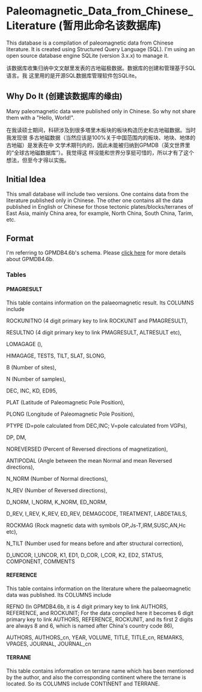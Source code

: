 # Paleomagnetic_Data_from_Chinese_Literature (暂用此命名该数据库)
This database is a compilation of paleomagnetic data from Chinese literature.
It is created using Structured Query Language (SQL). I'm using an open source
database engine SQLite (version 3.x.x) to manage it.

该数据库收集归纳中文文献里发表的古地磁极数据。数据库的创建和管理基于SQL语言。我
这里用的是开源SQL数据库管理软件包SQLite。

## Why Do It (创建该数据库的缘由)
Many paleomagnetic data were published only in Chinese. So why not share them
with a "Hello, World!".

在我读硕士期间，科研涉及到很多塔里木板块的板块构造历史和古地磁数据。当时我发现很
多古地磁数据（当然应该是100%关于中国范围内的板块、地块、地体的古地磁）是发表在中
文学术期刊内的，因此未能被归纳到GPMDB（英文世界里的“全球古地磁数据库”）。我觉得这
样没能和世界分享挺可惜的，所以才有了这个想法，但至今才得以实施。

## Initial Idea
This small database will include two versions. One contains data from the
literature published only in Chinese. The other one contains all the data
published in English or Chinese for those tectonic plates/blocks/terranes of
East Asia, mainly China area, for example, North China, South China, Tarim, etc.

## Format
I'm referring to GPMDB4.6b's schema. Please [click here][1] for more details
about GPMDB4.6b.

[1]: https://confluence.csiro.au/display/cmfr/Palaeomagnetism+and+Rock+Magnetism

### Tables
#### PMAGRESULT
This table contains information on the palaeomagnetic result. Its COLUMNS
include

ROCKUNITNO (4 digit primary key to link ROCKUNIT and PMAGRESULT),

RESULTNO (4 digit primary key to link PMAGRESULT, ALTRESULT etc),

LOMAGAGE (),

HIMAGAGE, TESTS, TILT, SLAT, SLONG,

B (Number of sites),

N (Number of samples),

DEC, INC, KD, ED95,

PLAT (Latitude of Paleomagnetic Pole Position),

PLONG (Longitude of Paleomagnetic Pole Position),

PTYPE (D=pole calculated from DEC,INC; V=pole calculated from VGPs),

DP, DM,

NOREVERSED (Percent of Reversed directions of magnetization),

ANTIPODAL (Angle between the mean Normal and mean Reversed directions),

N_NORM (Number of Normal directions),

N_REV (Number of Reversed directions),

D_NORM, I_NORM, K_NORM, ED_NORM,

D_REV, I_REV, K_REV, ED_REV,
DEMAGCODE, TREATMENT, LABDETAILS,

ROCKMAG (Rock magnetic data with symbols OP,Js-T,IRM,SUSC,AN,Hc etc),

N_TILT (Number used for means before and after structural correction),

D_UNCOR, I_UNCOR, K1, ED1,
D_COR, I_COR, K2, ED2, STATUS, COMPONENT, COMMENTS

#### REFERENCE
This table contains information on the literature where the palaeomagnetic data
was published. Its COLUMNS include

REFNO (In GPMDB4.6b, it is 4 digit primary key to link AUTHORS, REFERENCE, and
ROCKUNIT; For the data compiled here it becomes 6 digit primary key to link
AUTHORS, REFERENCE, ROCKUNIT, and its first 2 digits are always 8 and 6, which
is named after China's country code 86),

AUTHORS, AUTHORS_cn, YEAR, VOLUME,
TITLE, TITLE_cn, REMARKS, VPAGES, JOURNAL, JOURNAL_cn

#### TERRANE
This table contains information on terrane name which has been mentioned by
the author, and also the corresponding continent where the terrane is located.
So its COLUMNS include CONTINENT and TERRANE.
